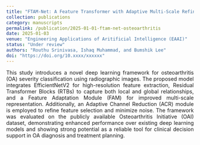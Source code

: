 ```yaml
---
title: "FTAM-Net: A Feature Transformer with Adaptive Multi-Scale Refinement Network for Osteoarthritis Classification"
collection: publications
category: manuscripts
permalink: /publication/2025-01-01-ftam-net-osteoarthritis
date: 2025-01-03
venue: "Engineering Applications of Aritificial Intelligence (EAAI)"
status: "Under review"
authors: "Routhu Srinivasa, Ishaq Muhammad, and Bumshik Lee"
doi: "https://doi.org/10.xxxx/xxxxxx"
---
```

<p style="text-align: justify;">
This study introduces a novel deep learning framework for osteoarthritis (OA) severity classification using radiographic images. The proposed model integrates EfficientNetV2 for high-resolution feature extraction, Residual Transformer Blocks (RTBs) to capture both local and global relationships, and a Feature Adaptation Module (FAM) for improved multi-scale representation. Additionally, an Adaptive Channel Reduction (ACR) module is employed to refine feature selection and minimize noise. The framework was evaluated on the publicly available Osteoarthritis Initiative (OAI) dataset, demonstrating enhanced performance over existing deep learning models and showing strong potential as a reliable tool for clinical decision support in OA diagnosis and treatment planning.
 </p>